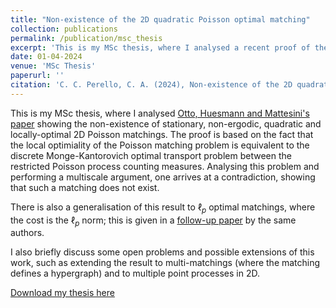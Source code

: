 ```yaml
---
title: "Non-existence of the 2D quadratic Poisson optimal matching"
collection: publications
permalink: /publication/msc_thesis
excerpt: 'This is my MSc thesis, where I analysed a recent proof of the fact that a stationary, non-ergodic, quadratic and locally-optimal 2D Poisson matching does not exist.'
date: 01-04-2024
venue: 'MSc Thesis'
paperurl: ''
citation: 'C. C. Perello, C. A. (2024), Non-existence of the 2D quadratic Poisson optimal matching.'
---
```


This is my MSc thesis, where I analysed [Otto, Huesmann and Mattesini's paper](https://arxiv.org/abs/2109.13590) showing the non-existence of stationary, non-ergodic, quadratic and locally-optimal 2D Poisson matchings. The proof is based on the fact that the  local optimiality of the Poisson matching problem is equivalent to the discrete Monge-Kantorovich optimal transport problem between the restricted Poisson process counting measures. Analysing this problem and performing a multiscale argument, one arrives at a contradiction, showing that such a matching does not exist. 

There is also a generalisation of this result to $\ell_p$ optimal matchings, where the cost is the $\ell_p$ norm; this is given in a [follow-up paper](https://arxiv.org/pdf/2311.17687) by the same authors.

I also briefly discuss some open problems and possible extensions of this work, such as extending the result to multi-matchings (where the matching defines a hypergraph) and to multiple point processes in 2D.

[Download my thesis here](../files/MSc_Thesis_Carlos_Perello.pdf)